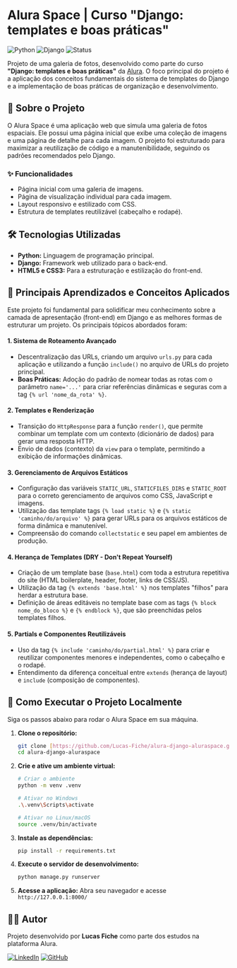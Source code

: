 # Alura Space | Curso "Django: templates e boas práticas"

![Python](https://img.shields.io/badge/Python-3.10+-blue?logo=python&logoColor=yellow)
![Django](https://img.shields.io/badge/Django-4.x-green?logo=django)
![Status](https://img.shields.io/badge/Status-Concluído-brightgreen)

Projeto de uma galeria de fotos, desenvolvido como parte do curso **"Django: templates e boas práticas"** da [Alura](https://www.alura.com.br). O foco principal do projeto é a aplicação dos conceitos fundamentais do sistema de templates do Django e a implementação de boas práticas de organização e desenvolvimento.

## 🚀 Sobre o Projeto

O Alura Space é uma aplicação web que simula uma galeria de fotos espaciais. Ele possui uma página inicial que exibe uma coleção de imagens e uma página de detalhe para cada imagem. O projeto foi estruturado para maximizar a reutilização de código e a manutenibilidade, seguindo os padrões recomendados pelo Django.

### ✨ Funcionalidades

* Página inicial com uma galeria de imagens.
* Página de visualização individual para cada imagem.
* Layout responsivo e estilizado com CSS.
* Estrutura de templates reutilizável (cabeçalho e rodapé).

## 🛠️ Tecnologias Utilizadas

* **Python:** Linguagem de programação principal.
* **Django:** Framework web utilizado para o back-end.
* **HTML5 e CSS3:** Para a estruturação e estilização do front-end.

## 🧠 Principais Aprendizados e Conceitos Aplicados

Este projeto foi fundamental para solidificar meu conhecimento sobre a camada de apresentação (front-end) em Django e as melhores formas de estruturar um projeto. Os principais tópicos abordados foram:

#### 1. **Sistema de Roteamento Avançado**
   - Descentralização das URLs, criando um arquivo `urls.py` para cada aplicação e utilizando a função `include()` no arquivo de URLs do projeto principal.
   - **Boas Práticas:** Adoção do padrão de nomear todas as rotas com o parâmetro `name='...'` para criar referências dinâmicas e seguras com a tag `{% url 'nome_da_rota' %}`.

#### 2. **Templates e Renderização**
   - Transição do `HttpResponse` para a função `render()`, que permite combinar um template com um contexto (dicionário de dados) para gerar uma resposta HTTP.
   - Envio de dados (contexto) da `view` para o template, permitindo a exibição de informações dinâmicas.

#### 3. **Gerenciamento de Arquivos Estáticos**
   - Configuração das variáveis `STATIC_URL`, `STATICFILES_DIRS` e `STATIC_ROOT` para o correto gerenciamento de arquivos como CSS, JavaScript e imagens.
   - Utilização das template tags `{% load static %}` e `{% static 'caminho/do/arquivo' %}` para gerar URLs para os arquivos estáticos de forma dinâmica e manutenível.
   - Compreensão do comando `collectstatic` e seu papel em ambientes de produção.

#### 4. **Herança de Templates (DRY - Don't Repeat Yourself)**
   - Criação de um template base (`base.html`) com toda a estrutura repetitiva do site (HTML boilerplate, header, footer, links de CSS/JS).
   - Utilização da tag `{% extends 'base.html' %}` nos templates "filhos" para herdar a estrutura base.
   - Definição de áreas editáveis no template base com as tags `{% block nome_do_bloco %}` e `{% endblock %}`, que são preenchidas pelos templates filhos.

#### 5. **Partials e Componentes Reutilizáveis**
   - Uso da tag `{% include 'caminho/do/partial.html' %}` para criar e reutilizar componentes menores e independentes, como o cabeçalho e o rodapé.
   - Entendimento da diferença conceitual entre `extends` (herança de layout) e `include` (composição de componentes).

## 📂 Como Executar o Projeto Localmente

Siga os passos abaixo para rodar o Alura Space em sua máquina.

1.  **Clone o repositório:**
    ```bash
    git clone [https://github.com/Lucas-Fiche/alura-django-aluraspace.git](https://github.com/Lucas-Fiche/alura-django-aluraspace.git)
    cd alura-django-aluraspace
    ```

2.  **Crie e ative um ambiente virtual:**
    ```bash
    # Criar o ambiente
    python -m venv .venv

    # Ativar no Windows
    .\.venv\Scripts\activate

    # Ativar no Linux/macOS
    source .venv/bin/activate
    ```

3.  **Instale as dependências:**
    ```bash
    pip install -r requirements.txt
    ```

4.  **Execute o servidor de desenvolvimento:**
    ```bash
    python manage.py runserver
    ```

5.  **Acesse a aplicação:**
    Abra seu navegador e acesse `http://127.0.0.1:8000/`

## 👨‍💻 Autor

Projeto desenvolvido por **Lucas Fiche** como parte dos estudos na plataforma Alura.

[![LinkedIn](https://img.shields.io/badge/LinkedIn-0A66C2?style=for-the-badge&logo=linkedin&logoColor=white)](www.linkedin.com/in/lucas-fiche-76aa24201)
[![GitHub](https://img.shields.io/badge/GitHub-181717?style=for-the-badge&logo=github&logoColor=white)](https://github.com/Lucas-Fiche)